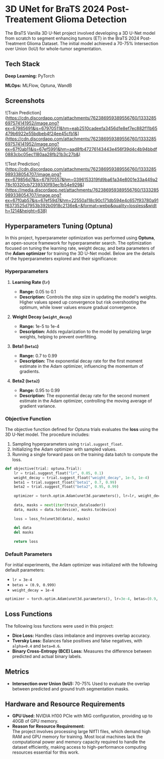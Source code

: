 # 3D UNet for BraTS 2024 Post-Treatement Glioma Detection

The BraTS Vanilla 3D U-Net project involved developing a 3D U-Net model from scratch to segment enhancing tumors (ET) in the BraTS 2024 Post-Treatment Glioma Dataset. The initial model achieved a 70-75% Intersection over Union (IoU) for whole-tumor segmentation.




## Tech Stack

**Deep Learning:** PyTorch

**MLOps:** MLFlow, Optuna, WandB




## Screenshots

![Train Prediction](https://cdn.discordapp.com/attachments/762386959389556760/1333285697574141952/image.png?ex=67985691&is=67970511&hm=eab2510cadeefa3456d1e8ef7ec882f11b65479b6922e55bdbeb4f24ee45cfb1&](https://cdn.discordapp.com/attachments/762386959389556760/1333285697574141952/image.png?ex=67f0ab11&is=67ef5991&hm=aad8fb47276143443e456f39d4c4b94bbdf0883cbc05ec1180aa28fb21b3c27b&)

![Test Prediction](https://cdn.discordapp.com/attachments/762386959389556760/1333285989338054707/image.png?ex=679856d7&is=67970557&hm=0396153319fd9ba61a34e8001e33a449a278c10320cb7239330f93ec1b54e929&](https://media.discordapp.net/attachments/762386959389556760/1333285989338054707/image.png?ex=67f0ab57&is=67ef59d7&hm=22550a118c90c171db594e4c657f93780a91f6373525d7953b392b0918c2136e&=&format=webp&quality=lossless&width=1214&height=638)




## Hyperparameters Tuning (Optuna)

In this project, hyperparameter optimization was performed using **Optuna**, an open-source framework for hyperparameter search. The optimization focused on tuning the learning rate, weight decay, and beta parameters of the **Adam optimizer** for training the 3D U-Net model. Below are the details of the hyperparameters explored and their significance:

### Hyperparameters
1. **Learning Rate (`lr`)**
   - **Range:** 0.05 to 0.1
   - **Description:** Controls the step size in updating the model's weights. Higher values speed up convergence but risk overshooting the optimum, while lower values ensure gradual convergence.

2. **Weight Decay (`weight_decay`)**
   - **Range:** 1e-5 to 1e-4
   - **Description:** Adds regularization to the model by penalizing large weights, helping to prevent overfitting.

3. **Beta1 (`beta1`)**
   - **Range:** 0.7 to 0.99
   - **Description:** The exponential decay rate for the first moment estimate in the Adam optimizer, influencing the momentum of gradients.

4. **Beta2 (`beta2`)**
   - **Range:** 0.95 to 0.99
   - **Description:** The exponential decay rate for the second moment estimate in the Adam optimizer, controlling the moving average of gradient variance.

### Objective Function
The objective function defined for Optuna trials evaluates the **loss** using the 3D U-Net model. The procedure includes:
1. Sampling hyperparameters using `trial.suggest_float`.
2. Initializing the Adam optimizer with sampled values.
3. Running a single forward pass on the training data batch to compute the loss.

```python
def objective(trial: optuna.Trial):
    lr = trial.suggest_float("lr", 0.05, 0.1)
    weight_decay = trial.suggest_float("weight_decay", 1e-5, 1e-4)
    beta1 = trial.suggest_float("beta1", 0.7, 0.99)
    beta2 = trial.suggest_float("beta2", 0.95, 0.99)
    
    optimizer = torch.optim.Adam(unet3d.parameters(), lr=lr, weight_decay=weight_decay, betas=(beta1, beta2))
    
    data, masks = next(iter(train_dataloader))
    data, masks = data.to(device), masks.to(device)
    
    loss = loss_fn(unet3d(data), masks)
    
    del data
    del masks
    
    return loss
```

### Default Parameters
For initial experiments, the Adam optimizer was initialized with the following default parameters:
- `lr = 3e-4`
- `betas = (0.9, 0.999)`
- `weight_decay = 1e-4`

```python
optimizer = torch.optim.Adam(unet3d.parameters(), lr=3e-4, betas=(0.9, 0.999), weight_decay=1e-4)
```

## Loss Functions

The following loss functions were used in this project:  
- **Dice Loss:** Handles class imbalance and improves overlap accuracy.  
- **Tversky Loss:** Balances false positives and false negatives, with `alpha=0.4` and `beta=0.6`.  
- **Binary Cross-Entropy (BCE) Loss:** Measures the difference between predicted and actual binary labels.


## Metrics

- **Intersection over Union (IoU):** 70-75% Used to evaluate the overlap between predicted and ground truth segmentation masks.


## Hardware and Resource Requirements

- **GPU Used:** NVIDIA H100 PCIe with MIG configuration, providing up to 40GB of GPU memory.  
- **Reason for Resource Requirement:**  
  The project involves processing large NIfTI files, which demand high RAM and GPU memory for training. Most local machines lack the computational power and memory capacity required to handle the dataset efficiently, making access to high-performance computing resources essential for this work.






